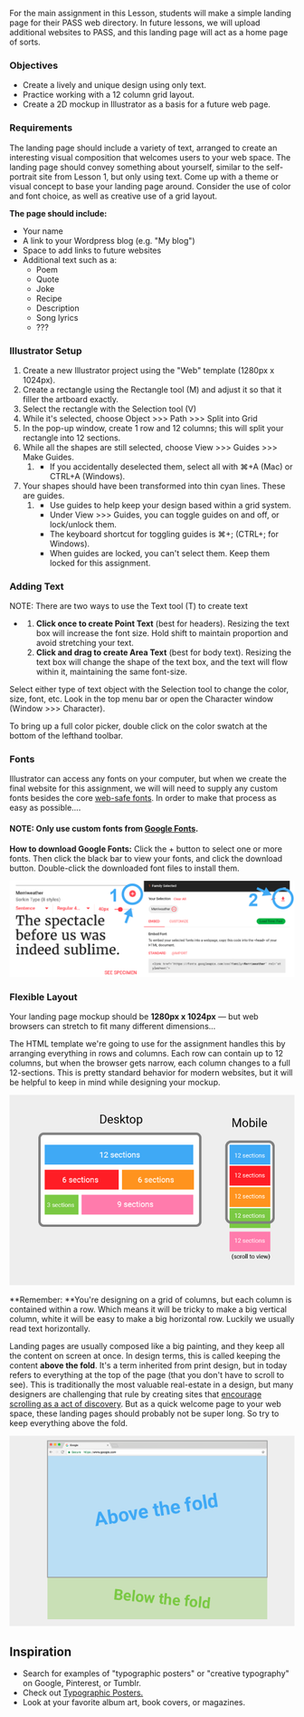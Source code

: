 For the main assignment in this Lesson, students will make a simple landing page for their PASS web directory. In future lessons, we will upload additional websites to PASS, and this landing page will act as a home page of sorts.

### Objectives

* Create a lively and unique design using only text.
* Practice working with a 12 column grid layout.
* Create a 2D mockup in Illustrator as a basis for a future web page.

### Requirements

The landing page should include a variety of text, arranged to create an interesting visual composition that welcomes users to your web space. The landing page should convey something about yourself, similar to the self-portrait site from Lesson 1, but only using text. Come up with a theme or visual concept to base your landing page around. Consider the use of color and font choice, as well as creative use of a grid layout.

**The page should include:**

* Your name
* A link to your Wordpress blog \(e.g. "My blog"\)
* Space to add links to future websites
* Additional text such as a:
  * Poem
  * Quote
  * Joke
  * Recipe
  * Description
  * Song lyrics
  * ???

### Illustrator Setup

1. Create a new Illustrator project using the "Web" template \(1280px x 1024px\). 
2. Create a rectangle using the Rectangle tool \(M\) and adjust it so that it filler the artboard exactly. 
3. Select the rectangle with the Selection tool \(V\)
4. While it's selected, choose Object &gt;&gt;&gt; Path &gt;&gt;&gt; Split into Grid
5. In the pop-up window, create 1 row and 12 columns; this will split your rectangle into 12 sections.
6. While all the shapes are still selected, choose View &gt;&gt;&gt; Guides &gt;&gt;&gt; Make Guides. 
   1. * If you accidentally deselected them, select all with ⌘+A \(Mac\) or CTRL+A \(Windows\). 
7. Your shapes should have been transformed into thin cyan lines. These are guides. 
   1. * Use guides to help keep your design based within a grid system.
      * Under View &gt;&gt;&gt; Guides, you can toggle guides on and off, or lock/unlock them.
      * The keyboard shortcut for toggling guides is ⌘+; \(CTRL+; for Windows\).
      * When guides are locked, you can't select them. Keep them locked for this assignment. 

### Adding Text

NOTE: There are two ways to use the Text tool \(T\) to create text

* 1. **Click once to create Point Text** \(best for headers\). Resizing the text box will increase the font size. Hold shift to maintain proportion and avoid stretching your text. 
  2. **Click and drag to create Area Text** \(best for body text\). Resizing the text box will change the shape of the text box, and the text will flow within it, maintaining the same font-size. 

Select either type of text object with the Selection tool to change the color, size, font, etc. Look in the top menu bar or open the Character window \(Window &gt;&gt;&gt; Character\).

To bring up a full color picker, double click on the color swatch at the bottom of the lefthand toolbar.

### Fonts

Illustrator can access any fonts on your computer, but when we create the final website for this assignment, we will will need to supply any custom fonts besides the core [web-safe fonts](https://www.w3schools.com/cssref/css_websafe_fonts.asp). In order to make that process as easy as possible....

#### NOTE: Only use custom fonts from [Google Fonts](https://fonts.google.com).

**How to download Google Fonts:** Click the + button to select one or more fonts. Then click the black bar to view your fonts, and click the download button. Double-click the downloaded font files to install them.

![](/unit-1/lesson-2/google-font-dl.png)

### Flexible Layout

Your landing page mockup should be **1280px x 1024px** — but web browsers can stretch to fit many different dimensions... 

The HTML template we're going to use for the assignment handles this by arranging everything in rows and columns. Each row can contain up to 12 columns, but when the browser gets narrow, each column changes to a full 12-sections. This is pretty standard behavior for modern websites, but it will be helpful to keep in mind while designing your mockup.

![](/unit-1/lesson-2/responsive-grid.png)

**Remember: **You're designing on a grid of columns, but each column is contained within a row. Which means it will be tricky to make a big vertical column, white it will be easy to make a big horizontal row. Luckily we usually read text horizontally.

Landing pages are usually composed like a big painting, and they keep all the content on screen at once. In design terms, this is called keeping the content **above the fold**. It's a term inherited from print design, but in today refers to everything at the top of the page \(that you don't have to scroll to see\). This is traditionally the most valuable real-estate in a design, but many designers are challenging that rule by creating sites that [encourage scrolling as a act of discovery](http://iampaddy.com/lifebelow600/). But as a quick welcome page to your web space, these landing pages should probably not  be super long. So try to keep everything above the fold.

![](/unit-1/lesson-2/fold-demo.png)

## Inspiration

* Search for examples of "typographic posters" or "creative typography" on Google, Pinterest, or Tumblr. 
* Check out [Typographic Posters.](https://www.typographicposters.com/)
* Look at your favorite album art, book covers, or magazines. 



